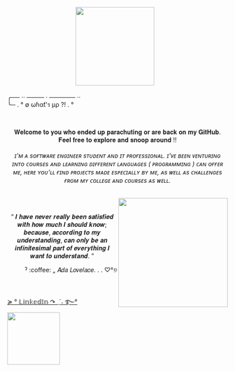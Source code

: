 <div align="center">
  
  <img height="180px" src="https://user-images.githubusercontent.com/86667062/166170905-cd495822-c182-400d-9d88-6eee0f9d2466.png">ㅤ 
  
  <p align="left">
    ╭── ·· ──── · ────── ··<br>
    ╰─  . ° ∅ ωɦαƭ'ร µρ ?! . °
  </p><br>
  
  <p>
    𝐖𝐞𝐥𝐜𝐨𝐦𝐞 𝐭𝐨 𝐲𝐨𝐮 𝐰𝐡𝐨 𝐞𝐧𝐝𝐞𝐝 𝐮𝐩 𝐩𝐚𝐫𝐚𝐜𝐡𝐮𝐭𝐢𝐧𝐠 𝐨𝐫 𝐚𝐫𝐞 𝐛𝐚𝐜𝐤 𝐨𝐧 𝐦𝐲 𝐆𝐢𝐭𝐇𝐮𝐛. 𝐅𝐞𝐞𝐥 𝐟𝐫𝐞𝐞 𝐭𝐨 𝐞𝐱𝐩𝐥𝐨𝐫𝐞 𝐚𝐧𝐝 𝐬𝐧𝐨𝐨𝐩 𝐚𝐫𝐨𝐮𝐧𝐝 !!<br><br>
    <i>
     ɪ'ᴍ ᴀ sᴏғᴛᴡᴀʀᴇ ᴇɴɢɪɴᴇᴇʀ sᴛᴜᴅᴇɴᴛ ᴀɴᴅ ɪᴛ ᴘʀᴏғᴇssɪᴏɴᴀʟ. ɪ'ᴠᴇ ʙᴇᴇɴ ᴠᴇɴᴛᴜʀɪɴɢ ɪɴᴛᴏ ᴄᴏᴜʀsᴇs ᴀɴᴅ ʟᴇᴀʀɴɪɴɢ ᴅɪғғᴇʀᴇɴᴛ ʟᴀɴɢᴜᴀɢᴇs ( ᴘʀᴏɢʀᴀᴍᴍɪɴɢ ) ᴄᴀɴ ᴏғғᴇʀ ᴍᴇ, ʜᴇʀᴇ ʏᴏᴜ'ʟʟ ғɪɴᴅ ᴘʀᴏᴊᴇᴄᴛs ᴍᴀᴅᴇ ᴇsᴘᴇᴄɪᴀʟʟʏ ʙʏ ᴍᴇ, ᴀs ᴡᴇʟʟ ᴀs ᴄʜᴀʟʟᴇɴɢᴇs ғʀᴏᴍ ᴍʏ ᴄᴏʟʟᴇɢᴇ ᴀɴᴅ ᴄᴏᴜʀsᴇs ᴀs ᴡᴇʟʟ.
    </i>
  </p><br>
 
</div>

<div>
  
  <img align="right" height="250px" src="https://cdni.iconscout.com/illustration/premium/thumb/web-development-3454628-2918517.png">
ㅤㅤㅤㅤㅤㅤ
   <p align="center">
    “ 𝑰 𝒉𝒂𝒗𝒆 𝒏𝒆𝒗𝒆𝒓 𝒓𝒆𝒂𝒍𝒍𝒚 𝒃𝒆𝒆𝒏 𝒔𝒂𝒕𝒊𝒔𝒇𝒊𝒆𝒅 𝒘𝒊𝒕𝒉 𝒉𝒐𝒘 𝒎𝒖𝒄𝒉 𝑰 𝒔𝒉𝒐𝒖𝒍𝒅 𝒌𝒏𝒐𝒘; 𝒃𝒆𝒄𝒂𝒖𝒔𝒆, 𝒂𝒄𝒄𝒐𝒓𝒅𝒊𝒏𝒈 𝒕𝒐 𝒎𝒚 𝒖𝒏𝒅𝒆𝒓𝒔𝒕𝒂𝒏𝒅𝒊𝒏𝒈, 𝒄𝒂𝒏 𝒐𝒏𝒍𝒚 𝒃𝒆 𝒂𝒏 𝒊𝒏𝒇𝒊𝒏𝒊𝒕𝒆𝒔𝒊𝒎𝒂𝒍 𝒑𝒂𝒓𝒕 𝒐𝒇 
    𝒆𝒗𝒆𝒓𝒚𝒕𝒉𝒊𝒏𝒈 𝑰 𝒘𝒂𝒏𝒕 𝒕𝒐 𝒖𝒏𝒅𝒆𝒓𝒔𝒕𝒂𝒏𝒅. ”

  <p align="right" > ˀ :coffee: „ 𝐴𝑑𝑎 𝐿𝑜𝑣𝑒𝑙𝑎𝑐𝑒. . . ♡°୭ </p>
  </p>ㅤ 
  
</div>

<div align="left" >
 
  <p>
     <a href="https://www.linkedin.com/in/hevellyn-mc-frei-mba-079020219/">≽ ° 𝕃𝕚𝕟𝕜𝕖𝕕𝕀𝕟 ↷ ˎˊ˗ ࿐° <br>
     <img height="120px" src="https://user-images.githubusercontent.com/86667062/232154474-bd4301d6-0a98-42ab-89b8-5a00c8faa6b3.png"></a>  
  </p>
   ㅤ 
</div>
